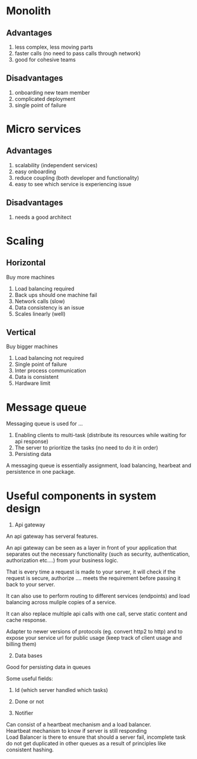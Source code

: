 # Monolith

## Advantages

1. less complex, less moving parts
2. faster calls (no need to pass calls through network)
3. good for cohesive teams

## Disadvantages

1. onboarding new team member
2. complicated deployment
3. single point of failure

# Micro services

## Advantages

1. scalability (independent services)
2. easy onboarding
3. reduce coupling (both developer and functionality)
4. easy to see which service is experiencing issue

## Disadvantages

1. needs a good architect

# Scaling

## Horizontal
Buy more machines

1. Load balancing required
2. Back ups should one machine fail
3. Network calls (slow)
4. Data consistency is an issue
5. Scales linearly (well)

## Vertical
Buy bigger machines

1. Load balancing not required
2. Single point of failure
3. Inter process communication
4. Data is consistent
5. Hardware limit

# Message queue

Messaging queue is used for ...
1. Enabling clients to multi-task (distribute its resources while waiting for api response)
2. The server to prioritize the tasks (no need to do it in order)
3. Persisting data

A messaging queue is essentially assignment, load balancing, hearbeat and persistence in one package.

# Useful components in system design

1. Api gateway

An api gateway has serveral features.

An api gateway can be seen as a layer in front of your application that separates out the necessary functionality (such as security, authentication, authorization etc....) from your business logic.

That is every time a request is made to your server, it will check if the request is secure, authorize .... meets the requirement before passing it back to your server.

It can also use to perform routing to different services (endpoints) and load balancing across muliple copies of a service.

It can also replace multiple api calls with one call, serve static content and cache response.

Adapter to newer versions of protocols (eg. convert http2 to http) and to expose your service url for public usage (keep track of client usage and billing them)

2. Data bases

Good for persisting data in queues

Some useful fields:
1. Id (which server handled which tasks)
2. Done or not

3. Notifier

Can consist of a heartbeat mechanism and a load balancer.<br/>
Heartbeat mechanism to know if server is still responding<br/>
Load Balancer is there to ensure that should a server fail, incomplete task do not get duplicated in other queues as a result of principles like consistent hashing.

